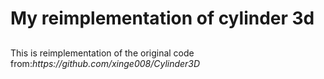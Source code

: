 <h1>My reimplementation of cylinder 3d</h1>
<h2></h2>
This is reimplementation of the original code from:<i>https://github.com/xinge008/Cylinder3D</i>
